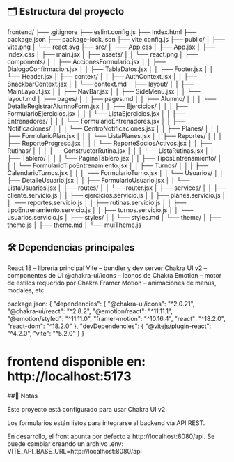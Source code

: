 ## 🗂️ Estructura del proyecto
frontend/
├── .gitignore
├── eslint.config.js
├── index.html
├── package.json
├── package-lock.json
├── vite.config.js
├── public/
│   ├── vite.png
│   └── react.svg
├── src/
│   ├── App.css
│   ├── App.jsx
│   ├── index.css
│   ├── main.jsx
│   ├── assets/
│   │   └── react.png
│   ├── components/
│   │   ├── AccionesFormulario.jsx
│   │   ├── DialogoConfirmacion.jsx
│   │   ├── TablaDatos.jsx
│   │   ├── Footer.jsx
│   │   └── Header.jsx
│   ├── context/
│   │   ├── AuthContext.jsx
│   │   ├── SnackbarContext.jsx
│   │   └── context.md
│   ├── layout/
│   │   ├── MainLayout.jsx
│   │   ├── NavBar.jsx
│   │   ├── SideMenu.jsx
│   │   └── layout.md
│   ├── pages/
│   │   ├── pages.md
│   │   ├── Alumno/
│   │   │   └── DetalleRegistrarAlumnoForm.jsx
│   │   ├── Ejercicios/
│   │   │   ├── FormularioEjercicios.jsx
│   │   │   └── ListaEjercicios.jsx
│   │   ├── Entrenadores/
│   │   │   └── FormularioEntrenadores.jsx
│   │   ├── Notificaciones/
│   │   │   └── CentroNotificaciones.jsx
│   │   ├── Planes/
│   │   │   ├── FormularioPlan.jsx
│   │   │   └── ListaPlanes.jsx
│   │   ├── Reportes/
│   │   │   ├── ReporteProgreso.jsx
│   │   │   └── ReporteSociosActivos.jsx
│   │   ├── Rutinas/
│   │   │   ├── ConstructorRutina.jsx
│   │   │   └── ListaRutinas.jsx
│   │   ├── Tablero/
│   │   │   └── PaginaTablero.jsx
│   │   ├── TiposEntrenamiento/
│   │   │   └── FormularioTipoEntrenamiento.jsx
│   │   ├── Turnos/
│   │   │   ├── CalendarioTurnos.jsx
│   │   │   └── FormularioTurno.jsx
│   │   └── Usuarios/
│   │       ├── DetalleUsuario.jsx
│   │       ├── FormularioUsuario.jsx
│   │       └── ListaUsuarios.jsx
│   ├── routes/
│   │   └── router.jsx
│   ├── services/
│   │   ├── cliente.servicio.js
│   │   ├── ejercicios.servicio.js
│   │   ├── planes.servicio.js
│   │   ├── reportes.servicio.js
│   │   ├── rutinas.servicio.js
│   │   ├── tipoEntrenamiento.servicio.js
│   │   ├── turnos.servicio.js
│   │   └── usuarios.servicio.js
│   ├── styles/
│   │   └── styles.md
│   └── theme/
│       ├── theme.js
│       ├── theme.md
│       └── muiTheme.js


## 🛠️ Dependencias principales 

React 18 – librería principal
Vite – bundler y dev server
Chakra UI v2 – componentes de UI
@chakra-ui/icons – íconos de Chakra
Emotion – motor de estilos requerido por Chakra
Framer Motion – animaciones de menús, modales, etc.

package.json:
{
  "dependencies": {
    "@chakra-ui/icons": "^2.0.21",
    "@chakra-ui/react": "^2.8.2",
    "@emotion/react": "^11.11.1",
    "@emotion/styled": "^11.11.0",
    "framer-motion": "^10.16.4",
    "react": "^18.2.0",
    "react-dom": "^18.2.0"
  },
  "devDependencies": {
    "@vitejs/plugin-react": "^4.2.0",
    "vite": "^5.2.0"
  }
}

# frontend disponible en: http://localhost:5173

##📑 Notas

Este proyecto está configurado para usar Chakra UI v2.

Los formularios están listos para integrarse al backend vía API REST.

En desarrollo, el front apunta por defecto a http://localhost:8080/api.
Se puede cambiar creando un archivo .env: VITE_API_BASE_URL=http://localhost:8080/api
